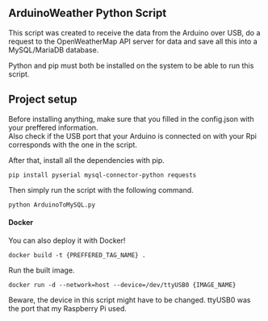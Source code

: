 ## ArduinoWeather Python Script
This script was created to receive the data from the Arduino over USB, do a request to the OpenWeatherMap API server for data and save all this into a MySQL/MariaDB database.  
  
Python and pip must both be installed on the system to be able to run this script.
  
## Project setup
Before installing anything, make sure that you filled in the config.json with your preffered information.  
Also check if the USB port that your Arduino is connected on with your Rpi corresponds with the one in the script.

After that, install all the dependencies with pip.
```
pip install pyserial mysql-connector-python requests
```

Then simply run the script with the following command.
```
python ArduinoToMySQL.py
```

#### Docker 
You can also deploy it with Docker!
```
docker build -t {PREFFERED_TAG_NAME} . 
```

Run the built image.
```
docker run -d --network=host --device=/dev/ttyUSB0 {IMAGE_NAME}
```

Beware, the device in this script might have to be changed. ttyUSB0 was the port that my Raspberry Pi used.
